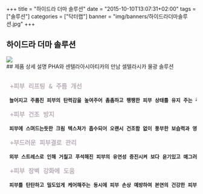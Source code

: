 +++
title = "하이드라 더마 솔루션"
date = "2015-10-10T13:07:31+02:00"
tags = ["솔루션"]
categories = ["닥터랩"]
banner = "img/banners/하이드라더마솔루션.jpg"
+++

## 하이드라 더마 솔루션
<img src="/img/banners/하이드라더마솔루션.jpg" style="max-width: 100%; height: auto;">
<br>
## 제품 상세 설명
PHA와 센텔라아시아티카의 만남 셀텔라시카 물광 솔루션
<pre>
<strong>
<font size =4 color = #baacb8> +피부 리프팅 & 주름 개선 </font><br>
<font size = 3 > 늘어지고 주름진 피부의 탄력감을 높여주어 촘촘하고 팽팽한 피부 상태를 유지 주는 주름 개선 기능성 크림입니다.</font><br>
<font size = 4 color = #baacb8> +피부 건조 방지 </font><br>
<font size = 3 > 피부에 스며드는듯한 크림 텍스쳐가 흡수되어 오랜시 건조함 없이 풍부한 보습력과 영양감을 지속시 더욱 활력있는 피부로 관리해 줍니다.</font><br>
<font size = 4 color = #baacb8> +부드러운 피부결로 관리 </font><br>
<font size = 3 > 외부 스트레스로 인해 거칠고 푸석해진 피부의 유연성 증진시켜 보다 윤기있고 매그러운 피부결로 관리해 줍니다.</font><br>
<font size = 4 color = #baacb8> +피부 장벽 강화에 도움 </font><br>
<font size = 3 > 피부를 탄탄하고 밀도있게 케어해주는 동시에 피부 손상 예방하여 본연의 건강한 피부로 관리해 줍니다.</font>
</strong>
